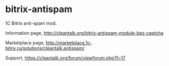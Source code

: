 bitrix-antispam
===============

1C Bitrix anti-spam mod.

Information page,
http://cleantalk.org/bitrix-antispam-module-bez-captcha

Marketplace page,
http://marketplace.1c-bitrix.ru/solutions/cleantalk.antispam/

Support,
https://cleantalk.org/forum/viewforum.php?f=17
